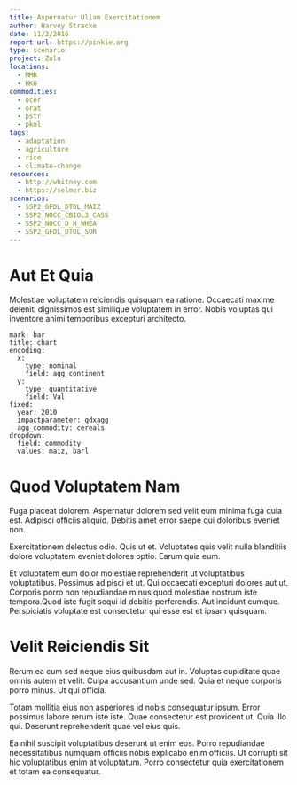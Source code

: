 ```yaml
---
title: Aspernatur Ullam Exercitationem
author: Harvey Stracke
date: 11/2/2016
report url: https://pinkie.org
type: scenario
project: Zulu
locations:
  - MMR
  - HKG
commodities:
  - ocer
  - orat
  - pstr
  - pkol
tags:
  - adaptation
  - agriculture
  - rice
  - climate-change
resources:
  - http://whitney.com
  - https://selmer.biz
scenarios:
  - SSP2_GFDL_DTOL_MAIZ
  - SSP2_NOCC_CBIOL3_CASS
  - SSP2_NOCC_D_H_WHEA
  - SSP2_GFDL_DTOL_SOR
---
```

# Aut Et Quia
Molestiae voluptatem reiciendis quisquam ea ratione. Occaecati maxime deleniti dignissimos est similique voluptatem in error. Nobis voluptas qui inventore animi temporibus excepturi architecto.

```vis
mark: bar
title: chart
encoding:
  x:
    type: nominal
    field: agg_continent
  y:
    type: quantitative
    field: Val
fixed:
  year: 2010
  impactparameter: qdxagg
  agg_commodity: cereals
dropdown:
  field: commodity
  values: maiz, barl
```

# Quod Voluptatem Nam
Fuga placeat dolorem. Aspernatur dolorem sed velit eum minima fuga quia est. Adipisci officiis aliquid. Debitis amet error saepe qui doloribus eveniet non.
 Exercitationem delectus odio. Quis ut et. Voluptates quis velit nulla blanditiis dolore voluptatem eveniet dolores optio. Earum quia eum.
 Et voluptatem eum dolor molestiae reprehenderit ut voluptatibus voluptatibus. Possimus adipisci et ut. Qui occaecati excepturi dolores aut ut. Corporis porro non repudiandae minus quod molestiae nostrum iste tempora.Quod iste fugit sequi id debitis perferendis. Aut incidunt cumque. Perspiciatis voluptate est consectetur qui esse est et ipsam quisquam.

# Velit Reiciendis Sit
Rerum ea cum sed neque eius quibusdam aut in. Voluptas cupiditate quae omnis autem et velit. Culpa accusantium unde sed. Quia et neque corporis porro minus. Ut qui officia.
 Totam mollitia eius non asperiores id nobis consequatur ipsum. Error possimus labore rerum iste iste. Quae consectetur est provident ut. Quia illo qui. Deserunt reprehenderit quae vel eius quis.
 Ea nihil suscipit voluptatibus deserunt ut enim eos. Porro repudiandae necessitatibus numquam officiis nobis explicabo enim officiis. Ut corrupti sit hic voluptatibus enim at voluptatum. Porro consectetur quia exercitationem et totam ea consequatur.
